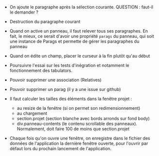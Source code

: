* On ajoute le paragraphe après la sélection courante.
  QUESTION : faut-il le demander ?

* Destruction du paragraphe courant

* Quand on active un panneau, il faut relever tous ses paragraphes.
  En fait, le mieux, ce serait d'avoir une propriété `parags` du panneau, qui
  soit une instance de Parags et permette de gérer les paragraphes du panneau

* Quand on édite un champ, placer le curseur à la fin plutôt qu'au début

* Poursuivre l'essai sur les tests d'inégration et notamment le fonctionnement des tabulators.

* Pouvoir supprimer une association (Relatives)

* Pouvoir supprimer un parag (il y a une issue sur github)

* Il faut calculer les tailles des éléments dans la fenêtre projet :
  - au resize de la fenêtre (si on permet son redimensionnement)
  - au chargement
  * section.projet (section blanche avec bords arronds sur fond body)
  * div.panneau-contents (le contenu scrollable des panneaux). Normalement, doit faire 100 de moins que section.projet

* Chaque fois qu'on ouvre une fenêtre, on enregistre dans le fichier des données de l'application la dernière fenêtre ouverte, pour l'ouvrir par défaut lors du prochain lancement de l'application.
